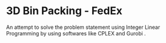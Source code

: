 
# 3D Bin Packing - FedEx

An attempt to solve the problem statement using Integer Linear Programming by using softwares like CPLEX and Gurobi .
